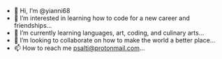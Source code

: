 - 👋 Hi, I’m @yianni68 
- 👀 I’m interested in learning how to code for a new career and friendships...
- 🌱 I’m currently learning languages, art, coding, and culinary arts...
- 💞️ I’m looking to collaborate on how to make the world a better place...
- 📫 How to reach me psalti@protonmail.com...

<!---
yianni68/yianni68 is a ✨ special ✨ repository because its `README.md` (this file) appears on your GitHub profile.
You can click the Preview link to take a look at your changes.
--->
